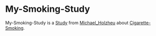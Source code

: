 # My-Smoking-Study

My-Smoking-Study is a [Study](640001.md) from [Michael_Holzheu](0.md) about [Cigarette-Smoking](100100003.md).